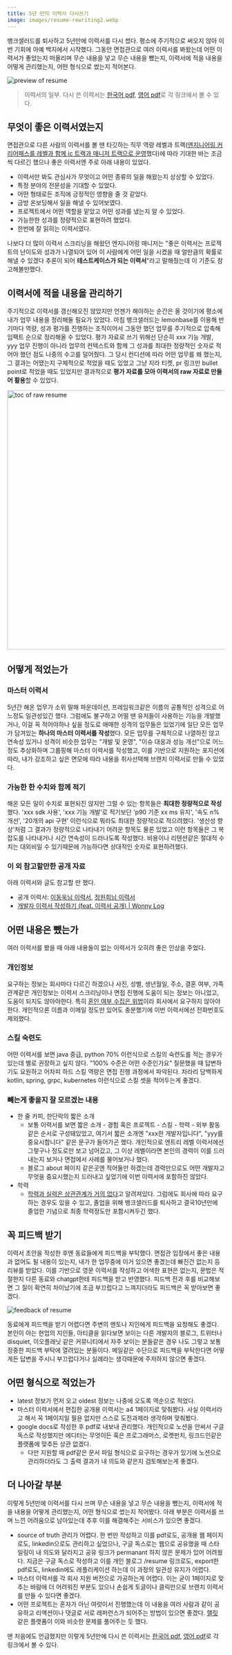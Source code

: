 ```yaml
---
title: 5년 만의 이력서 다시쓰기
image: images/resume-rewriting2.webp
---
```


뱅크샐러드를 퇴사하고 5년만에 이력서를 다시 썼다. 평소에 주기적으로 써오지 않아 이번 기회에 아예 백지에서 시작했다. 그동안 면접관으로 여러 이력서를 봐왔는데 어떤 이력서가 좋았는지 떠올리며 무슨 내용을 넣고 무슨 내용을 뺐는지, 이력서에 적을 내용을 어떻게 관리했는지, 어떤 형식으로 썼는지 적어본다.

![preview of resume](/images/20240224/preview.png)
> 이력서의 일부. 다시 쓴 이력서는 [한국어 pdf](/2023-ko-resume.pdf), [영어 pdf](/2023-en-resume.pdf)로 각 링크에서 볼 수 있다.

## 무엇이 좋은 이력서였는지
면접관으로 다른 사람의 이력서를 볼 땐 타깃하는 직무 역량 레벨과 트랙([엔지니어링 커리어패스를 레벨과 함께 ic 트랙과 매니저 트랙으로 운영](https://yozm.wishket.com/magazine/detail/2066/)했다)에 따라 기대한 바는 조금씩 다르긴 했으나 좋은 이력서엔 주로 아래 내용이 있었다.

* 이력서만 봐도 관심사가 무엇이고 어떤 종류의 일을 해왔는지 상상할 수 있었다.
* 특정 분야의 전문성을 기대할 수 있었다.
* 어떤 형태로든 조직에 긍정적인 영향을 줄 것 같았다.
* 금방 온보딩해서 일을 해낼 수 있어보였다.
* 프로젝트에서 어떤 역할을 맡았고 어떤 성과를 냈는지 알 수 있었다.
* 가능한한 성과를 정량적으로 표현하려 했었다.
* 한번에 잘 읽히는 이력서였다.

나보다 더 많이 이력서 스크리닝을 해왔던 엔지니어링 매니저는 "좋은 이력서는 프로젝트의 난이도와 성과가 나열되어 있어 이 사람에게 어떤 일을 시켰을 때 얼만큼의 확률로 해낼 수 있겠다 추론이 되어 **테스트케이스가 되는 이력서**"라고 말해줬는데 이 기준도 참고해볼만했다.

## 이력서에 적을 내용을 관리하기
주기적으로 이력서를 갱신해오진 않았지만 언젠가 해야하는 순간은 올 것이기에 평소에 내가 업무 내용을 정리해둘 필요가 있었다. 마침 뱅크샐러드는 lemonbase를 이용해 반기마다 역량, 성과 평가를 진행하는 조직이어서 그동안 했던 업무를 주기적으로 압축해 임팩트 순으로 정리해올 수 있었다. 평가 자료로 쓰기 위해선 단순히 xxx 기능 개발, yyy 업무 진행이 아니라 업무의 컨텍스트와 함께 그 성과를 최대한 정량적인 숫자로 적어야 했던 점도 나중의 수고를 덜어줬다. 그 당시 컨디션에 따라 어떤 업무를 왜 했는지, 그 결과는 어땠는지 구체적으로 적었을 때도 있었고 그냥 지라 티켓, pr 링크만 bullet point로 적었을 때도 있었지만 결과적으로 **평가 자료를 모아 이력서의 raw 자료로 만들어 활용**할 수 있었다.

<img src="/images/20240224/toc.png" height="600px" alt="toc of raw resume">

## 어떻게 적었는가
### 마스터 이력서
5년간 해온 업무가 소위 말해 파운데이션, 프레임워크같은 이름의 공통적인 성격으로 어느정도 일관성있긴 했다. 그럼에도 불구하고 어떨 땐 유저들이 사용하는 기능을 개발했거나, 이걸 꼭 적어야하나 싶을 정도로 애매한 성격의 업무들은 있었기에 일단 모든 업무가 담겨있는 **하나의 마스터 이력서를 작성**했다. 모든 업무를 구체적으로 나열하진 않고 연속성 있거나 성격이 비슷한 업무는 "개발 및 운영", "이슈 대응과 성능 개선"으로 어느정도 추상화하며 그룹핑해 마스터 이력서를 작성했고, 이를 기반으로 지원하는 포지션에 따라, 내가 강조하고 싶은 면모에 따라 내용을 취사선택해 브랜치 이력서로 만들 수 있었다.

### 가능한 한 수치와 함께 적기
해온 모든 일이 수치로 표현되진 않지만 그럴 수 있는 항목들은 **최대한 정량적으로 작성**했다. 'xxx sdk 사용', 'xxx 기능 개발'로 적기보단 'p90 기준 xx ms 유지', '속도 n% 개선', '20개의 api 구현' 이런식으로 뭐라도 최대한 정량적으로 적으려했다. '생산성 향상'처럼 그 결과가 정량적으로 나타내기 어려운 항목도 물론 있었고 이런 항목들은 그 복잡도를 나타내거나 시간 연속성이 드러나도록 작성했다. 비용이나 리텐션같은 절대적 수치는 대외비일 수 있기때문에 가능하다면 상대적인 숫자로 표현하려했다.

### 이 외 참고할만한 공개 자료
아래 이력서와 글도 참고할 만 했다.

* 공개 이력서: [이동욱님 이력서](https://jojoldu.github.io/), [정원희님 이력서](https://wonny.oopy.io/)
* [개발자 이력서 작성하기 (feat. 이력서 공개) | Wonny Log](https://wonny.space/writing/work/engineer-resume)

## 어떤 내용은 뺐는가
여러 이력서를 봤을 때 아래 내용들이 없는 이력서가 오히려 좋은 인상을 주었다.

### 개인정보
요구하는 정보는 회사마다 다르긴 하겠으나 사진, 성별, 생년월일, 주소, 결혼 여부, 가족 관계같은 개인정보는 이력서 스크리닝이나 면접 진행에 도움이 되는 정보는 아니었고, 도움이 되지도 않아야한다. 특히 [혼인 여부 수집은 위법](https://www.law.go.kr/법령/채용절차의공정화에관한법률/(20200526,17326,20200526)/제4조의3)이라 회사에서 요구하지 않아야한다. 개인적으론 이름과 이메일 정도만 있어도 충분했기에 이번 이력서에선 전화번호도 제외했다.

### 스킬 숙련도
어떤 이력서를 보면 java 중급, python 70% 이런식으로 스킬의 숙련도를 적는 경우가 있는데 별로 권장하고 싶지 않다. "100% 수준은 어떤 수준인가요" 질문했을 때 답변하기도 요원하고 어차피 하드 스킬 역량은 면접 진행 과정에서 파악된다. 차라리 담백하게 kotlin, spring, grpc, kubernetes 이런식으로 스킬 셋을 적어두는게 좋겠다.

### 빼는게 좋을지 잘 모르겠는 내용
* 한 줄 카피, 한단락의 짧은 소개
  * 보통 이력서를 보면 짧은 소개 - 경험 혹은 프로젝트 - 스킬 - 학력 - 외부 활동 같은 순서로 구성돼있었고, 여기서 짧은 소개엔 "xxx한 개발자입니다", "yyy를 중요시합니다" 같은 문구가 들어가곤 했다. 개인적으로 엔트리 레벨 이력서에선 그렇구나 정도로만 보고 넘어갔고, 그 이상 레벨이라면 본인의 경력이 이를 드러내는지 보거나 면접에서 사례를 물어보거나 했다.
  * 블로그 about 페이지 같은곳엔 적어둘만 하겠는데 경력만으로도 어떤 개발자고 무엇을 중요시했는지 드러내고 싶었기에 이번 이력서에 포함하진 않았다.
* 학력
  * [학력과 실력은 상관관계가 거의 없다](https://www.hankookilbo.com/News/Read/201708120439464375)고 알려져있다. 그럼에도 회사에 따라 요구하는 경우도 있을 수 있고, 졸업을 위해 뱅크샐러드를 퇴사하고 결국10년만에 졸업한 기념으로 최종 학력정도만 포함시켜두긴 했다.

## 꼭 피드백 받기
이력서 초안을 작성한 후엔 동료들에게 피드백을 부탁했다. 면접관 입장에서 좋은 내용과 없어도 될 내용이 있는지, 내가 한 업무중에 이거 있으면 좋겠는데 빠진건 없는지 등 리뷰를 받았다. 이를 기반으로 영문 이력서를 작성하고 어색한 표현은 없는지, 문법은 적절한지 다른 동료와 chatgpt한테 피드백을 받고 반영했다. 피드백 전과 후를 비교해보면 그 질이 확연히 차이났기에 조금 부끄럽다고 느껴지더라도 피드백은 꼭 받아보면 좋겠다.

![feedback of resume](/images/20240224/review.png)

동료에게 피드백을 받기 어렵다면 주변의 멘토나 지인에게 피드백을 요청해도 좋겠다. 본인이 아는 현업의 지인들, 아티클을 읽다보면 보이는 다른 개발자의 블로그, 트위터나 disquiet, 이오플래닛 같은 커뮤니티에서 자주 보이는 분들같은 경우 나도 그렇고 보통 정중한 피드백 부탁에 열려있는 분들이다. 메일같은 수단으로 피드백을 부탁한다면 어떻게든 답변을 주시니 부끄럽다거나 실례라는 생각때문에 주저하지 않으면 좋겠다.

## 어떤 형식으로 적었는가
* latest 정보가 먼저 오고 oldest 정보는 나중에 오도록 역순으로 적었다.
* 마스터 이력서에서 편집한 공개용 이력서는 a4 1페이지로 맞춰봤다. 사실 이력서라고 해서 꼭 1페이지일 필욘 없지만 스스로 도전과제라 생각하며 맞춰봤다.
* google docs로 작성한 후 pdf로 내보내 관리했다. 개인적으로 노션을 안써서 구글 독스로 작성했지만 에디터는 무엇이든 혹은 프로그래머스, 로켓펀치, 링크드인같은 플랫폼에 맞추든 상관 없겠다.
  * 다만 지원할 때 pdf같은 문서 파일 형식으로 요구하는 경우가 있기에 노션으로 관리하더라도 그 출력 결과가 내 의도와 같은지 검토해보는게 좋겠다.

## 더 나아갈 부분
이렇게 5년만에 이력서를 다시 쓰며 무슨 내용을 넣고 무슨 내용을 뺐는지, 이력서에 적을 내용을 어떻게 관리했는지, 어떤 형식으로 썼는지 적어봤다. 아래 부분은 이력서를 쓰며 느낀 어려움으로 남아있는데 추후 이를 해결해주는 서비스가 있으면 좋겠다.

* source of truth 관리가 어렵다. 한 번만 작성하고 이를 pdf로도, 공개용 웹 페이지로도, linkedin으로도 관리하고 싶었으나, 구글 독스로는 웹으로 공유했을 때 스타일링이 내 의도와 달라지고 공유 링크가 permanant 하지 않은 문제가 있어 어려웠다. 지금은 구글 독스로 작성하고 이를 개인 블로그 /resume 링크로도, export한 pdf로도, linkedin에도 레플리케이션 하는데 이 과정의 일관성 유지가 어렵다.
* 마스터 이력서를 각 회사 지원 버전으로 가공하는게 어렵다. 이는 굳이 1페이지로 맞추는 바람에 더 어려워진 부분도 있으나 손쉽게 토글이나 클릭만으로 브랜치 이력서를 만들 수 있다면 좋겠다.
* 어떤 프로젝트는 혼자가 아닌 여럿이서 진행했는데 이 내용을 여러 사람과 같이 공유하고 리액션이나 댓글로 서로 레퍼런스가 되어주는 방법이 있으면 좋겠다. [랠릿](https://www.rallit.com/hub) 같은 플랫폼이 이와 비슷한 문제를 풀어주는 듯 했다.

맨 처음에도 언급했지만 이렇게 5년만에 다시 쓴 이력서는 [한국어 pdf](/2023-ko-resume.pdf), [영어 pdf](/2023-en-resume.pdf)로 각 링크에서 볼 수 있다.
